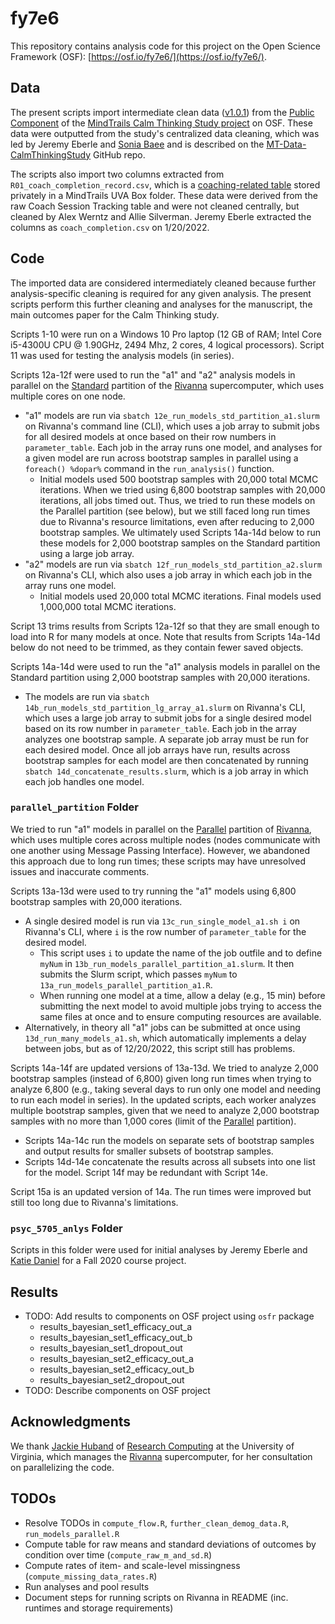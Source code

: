 # fy7e6

This repository contains analysis code for this project on the Open Science Framework (OSF): [https://osf.io/fy7e6/](https://osf.io/fy7e6/).

## Data

The present scripts import intermediate clean data ([v1.0.1](https://doi.org/10.5281/zenodo.6192907)) from the [Public Component](https://osf.io/s8v3h/) of the [MindTrails Calm Thinking Study project](https://osf.io/zbd52/) on OSF. These data were outputted from the study's centralized data cleaning, which was led by Jeremy Eberle and [Sonia Baee](https://github.com/soniabaee) and is described on the [MT-Data-CalmThinkingStudy](https://github.com/TeachmanLab/MT-Data-CalmThinkingStudy) GitHub repo.

The scripts also import two columns extracted from `R01_coach_completion_record.csv`, which is a [coaching-related table](https://github.com/TeachmanLab/MT-Data-CalmThinkingStudy#coaching-related-data-on-uva-box) stored privately in a MindTrails UVA Box folder. These data were derived from the raw Coach Session Tracking table and were not cleaned centrally, but cleaned by Alex Werntz and Allie Silverman. Jeremy Eberle extracted the columns as `coach_completion.csv` on 1/20/2022.

## Code

The imported data are considered intermediately cleaned because further analysis-specific cleaning is required for any given analysis. The present scripts perform this further cleaning and analyses for the manuscript, the main outcomes paper for the Calm Thinking study.

Scripts 1-10 were run on a Windows 10 Pro laptop (12 GB of RAM; Intel Core i5-4300U CPU @ 1.90GHz, 2494 Mhz, 2 cores, 4 logical processors). Script 11 was used for testing the analysis models (in series).

Scripts 12a-12f were used to run the "a1" and "a2" analysis models in parallel on the [Standard](https://www.rc.virginia.edu/userinfo/rivanna/queues/) partition of the [Rivanna](https://www.rc.virginia.edu/userinfo/computing-environments/) supercomputer, which uses multiple cores on one node.
- "a1" models are run via `sbatch 12e_run_models_std_partition_a1.slurm` on Rivanna's command line (CLI), which uses a job array to submit jobs for all desired models at once based on their row numbers in `parameter_table`. Each job in the array runs one model, and analyses for a given model are run across bootstrap samples in parallel using a `foreach() %dopar%` command in the `run_analysis()` function.
  - Initial models used 500 bootstrap samples with 20,000 total MCMC iterations. When we tried using 6,800 bootstrap samples with 20,000 iterations, all jobs timed out. Thus, we tried to run these models on the Parallel partition (see below), but we still faced long run times due to Rivanna's resource limitations, even after reducing to 2,000 bootstrap samples. We ultimately used Scripts 14a-14d below to run these models for 2,000 bootstrap samples on the Standard partition using a large job array.
- "a2" models are run via `sbatch 12f_run_models_std_partition_a2.slurm` on Rivanna's CLI, which also uses a job array in which each job in the array runs one model.
  - Initial models used 20,000 total MCMC iterations. Final models used 1,000,000 total MCMC iterations.
  
Script 13 trims results from Scripts 12a-12f so that they are small enough to load into R for many models at once. Note that results from Scripts 14a-14d below do not need to be trimmed, as they contain fewer saved objects.

Scripts 14a-14d were used to run the "a1" analysis models in parallel on the Standard partition using 2,000 bootstrap samples with 20,000 iterations.
- The models are run via `sbatch 14b_run_models_std_partition_lg_array_a1.slurm` on Rivanna's CLI, which uses a large job array to submit jobs for a single desired model based on its row number in `parameter_table`. Each job in the array analyzes one bootstrap sample. A separate job array must be run for each desired model. Once all job arrays have run, results across bootstrap samples for each model are then concatenated by running `sbatch 14d_concatenate_results.slurm`, which is a job array in which each job handles one model.

### `parallel_partition` Folder

We tried to run "a1" models in parallel on the [Parallel](https://www.rc.virginia.edu/userinfo/rivanna/queues/) partition of [Rivanna](https://www.rc.virginia.edu/userinfo/computing-environments/), which uses multiple cores across multiple nodes (nodes communicate with one another using Message Passing Interface). However, we abandoned this approach due to long run times; these scripts may have unresolved issues and inaccurate comments.

Scripts 13a-13d were used to try running the "a1" models using 6,800 bootstrap samples with 20,000 iterations.
- A single desired model is run via `13c_run_single_model_a1.sh i` on Rivanna's CLI, where `i` is the row number of `parameter_table` for the desired model.
  - This script uses `i` to update the name of the job outfile and to define `myNum` in `13b_run_models_parallel_partition_a1.slurm`. It then submits the Slurm script, which passes `myNum` to `13a_run_models_parallel_partition_a1.R`.
  - When running one model at a time, allow a delay (e.g., 15 min) before submitting the next model to avoid multiple jobs trying to access the same files at once and to ensure computing resources are available.
- Alternatively, in theory all "a1" jobs can be submitted at once using `13d_run_many_models_a1.sh`, which automatically implements a delay between jobs, but as of 12/20/2022, this script still has problems.

Scripts 14a-14f are updated versions of 13a-13d. We tried to analyze 2,000 bootstrap samples (instead of 6,800) given long run times when trying to analyze 6,800 (e.g., taking several days to run only one model and needing to run each model in series). In the updated scripts, each worker analyzes multiple bootstrap samples, given that we need to analyze 2,000 bootstrap samples with no more than 1,000 cores (limit of the [Parallel](https://www.rc.virginia.edu/userinfo/rivanna/queues/) partition).
- Scripts 14a-14c run the models on separate sets of bootstrap samples and output results for smaller subsets of bootstrap samples.
- Scripts 14d-14e concatenate the results across all subsets into one list for the model. Script 14f may be redundant with Script 14e.

Script 15a is an updated version of 14a. The run times were improved but still too long due to Rivanna's limitations.

### `psyc_5705_anlys` Folder

Scripts in this folder were used for initial analyses by Jeremy Eberle and [Katie Daniel](https://github.com/KatharineDaniel) for a Fall 2020 course project.

## Results

- TODO: Add results to components on OSF project using `osfr` package
  - results_bayesian_set1_efficacy_out_a
  - results_bayesian_set1_efficacy_out_b
  - results_bayesian_set1_dropout_out
  - results_bayesian_set2_efficacy_out_a
  - results_bayesian_set2_efficacy_out_b
  - results_bayesian_set2_dropout_out
- TODO: Describe components on OSF project

## Acknowledgments

We thank [Jackie Huband](https://www.rc.virginia.edu/about/people/huband/) of [Research Computing](https://www.rc.virginia.edu/) at the University of Virginia, which manages the [Rivanna](https://www.rc.virginia.edu/userinfo/computing-environments/) supercomputer, for her consultation on parallelizing the code.

## TODOs

- Resolve TODOs in `compute_flow.R`, `further_clean_demog_data.R`, `run_models_parallel.R`
- Compute table for raw means and standard deviations of outcomes by condition over time (`compute_raw_m_and_sd.R`)
- Compute rates of item- and scale-level missingness (`compute_missing_data_rates.R`)
- Run analyses and pool results
- Document steps for running scripts on Rivanna in README (inc. runtimes and storage requirements)